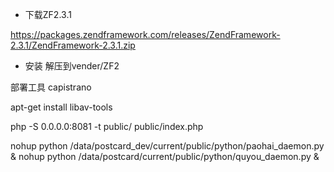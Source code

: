 

+ 下载ZF2.3.1

https://packages.zendframework.com/releases/ZendFramework-2.3.1/ZendFramework-2.3.1.zip

+ 安装
解压到vender/ZF2

部署工具 capistrano

apt-get install libav-tools

php -S 0.0.0.0:8081 -t public/ public/index.php

nohup python /data/postcard_dev/current/public/python/paohai_daemon.py &
nohup python /data/postcard/current/public/python/quyou_daemon.py &
